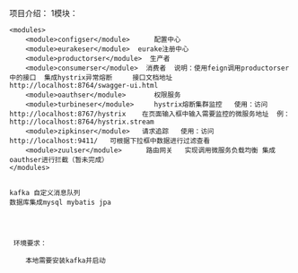 项目介绍：
    1模块：

    <modules>
        <module>configser</module>      配置中心
        <module>eurakeser</module>  eurake注册中心
        <module>productorser</module>  生产者
        <module>consumerser</module>  消费者  说明：使用feign调用productorser中的接口  集成hystrix异常熔断     接口文档地址 http://localhost:8764/swagger-ui.html
        <module>oauthser</module>       权限服务
        <module>turbineser</module>     hystrix熔断集群监控   使用：访问http://localhost:8767/hystrix    在页面输入框中输入需要监控的微服务地址  例：http://localhost:8764/hystrix.stream
        <module>zipkinser</module>   请求追踪   使用：访问 http://localhost:9411/   可根据下拉框中数据进行过滤查看
        <module>zuulser</module>      路由网关   实现调用微服务负载均衡 集成oauthser进行拦截（暂未完成）
    </modules>


    kafka 自定义消息队列
    数据库集成mysql mybatis jpa
    
    


     环境要求：

        本地需要安装kafka并启动




